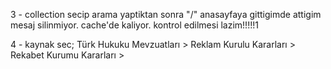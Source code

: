 3 - collection secip arama yaptiktan sonra "/" anasayfaya gittigimde attigim mesaj silinmiyor. cache'de kaliyor. kontrol edilmesi lazim!!!!!1

4 - kaynak sec;
Türk Hukuku Mevzuatları >
Reklam Kurulu Kararları >
Rekabet Kurumu Kararları >
